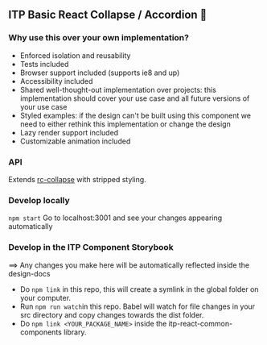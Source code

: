 ## ITP Basic React Collapse / Accordion 🎁

### Why use this over your own implementation?

- Enforced isolation and reusability
- Tests included
- Browser support included (supports ie8 and up)
- Accessibility included
- Shared well-thought-out implementation over projects: this implementation should cover your use case and all future versions of your use case
- Styled examples: if the design can't be built using this component we need to either rethink this implementation or change the design
- Lazy render support included
- Customizable animation included

### API

Extends [rc-collapse](https://github.com/react-component/collapse/blob/master/README.md#api) with stripped styling.

### Develop locally

`npm start`
Go to localhost:3001 and see your changes appearing automatically

### Develop in the ITP Component Storybook

==> Any changes you make here will be automatically reflected inside the design-docs

- Do `npm link` in this repo, this will create a symlink in the global folder on your computer.
- Run `npm run watch`in this repo. Babel will watch for file changes in your src directory and copy changes towards the dist folder.
- Do `npm link <YOUR_PACKAGE_NAME>` inside the itp-react-common-components library.
